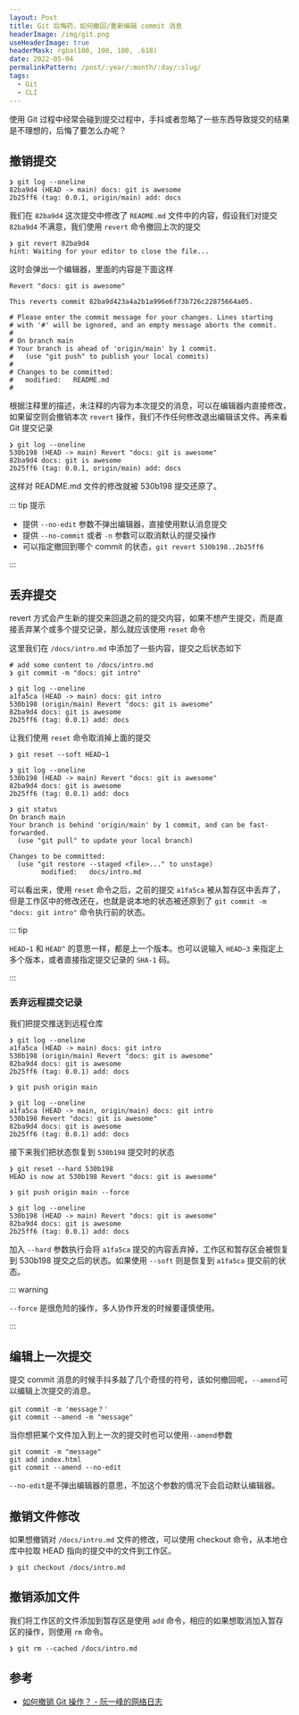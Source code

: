 ```yaml
---
layout: Post
title: Git 后悔药，如何撤回/重新编辑 commit 消息
headerImage: /img/git.png
useHeaderImage: true
headerMask: rgba(100, 100, 100, .618)
date: 2022-05-04
permalinkPattern: /post/:year/:month/:day/:slug/
tags:
  - Git
  - CLI
---
```


使用 Git 过程中经常会碰到提交过程中，手抖或者忽略了一些东西导致提交的结果是不理想的，后悔了要怎么办呢？

<!-- more -->

<!-- ## reset 命令

这个命令用于将 HEAD 重置为指定状态

```shell
git reset [-q] [<tree-ish>] [--] <pathspec>...
git reset [-q] [--pathspec-from-file=<file> [--pathspec-file-nul]] [<tree-ish>]
git reset (--patch | -p) [<tree-ish>] [--] [<pathspec>...]
git reset [--soft | --mixed [-N] | --hard | --merge | --keep] [-q] [<commit>]
```

常用参数：

| 参数      | 说明                                                                          |
| --------- | ----------------------------------------------------------------------------- |
| `--soft`  | 将 HEAD 引用指向给定提交，不改变索引（工作区）和工作目录                      |
| `--mixed` | HEAD 引用指向给定提交，并且索引（暂存区）内容也跟着改变，工作目录内容不变     |
| `--hard`  | HEAD 引用指向给定提交，索引（暂存区）内容和工作目录内容都会变成给定提交时的状态 |

## revert 命令

revert 命令的原理是，在当前提交后面，新增一次提交，抵消掉上一次提交导致的所有变化。

```shell
git revert [--[no-]edit] [-n] [-m parent-number] [-s] [-S[<keyid>]] <commit>...
git revert (--continue | --skip | --abort | --quit)
```

常用参数：

| 参数          | 描述                                                         |
| ------------- | ------------------------------------------------------------ |
| `--no-edit`   | 不弹出编辑器界面                                             |
| `--no-commit` | 通常 revert 命令会自动进行一次提交，设置该参数则不会自动提交 | -->

<!-- ## 场景 -->

## 撤销提交

```shell
❯ git log --oneline
82ba9d4 (HEAD -> main) docs: git is awesome
2b25ff6 (tag: 0.0.1, origin/main) add: docs
```

我们在 `82ba9d4` 这次提交中修改了 `README.md` 文件中的内容，假设我们对提交 `82ba9d4` 不满意，我们使用 `revert` 命令撤回上次的提交

```shell
❯ git revert 82ba9d4
hint: Waiting for your editor to close the file...
```

这时会弹出一个编辑器，里面的内容是下面这样

```shell
Revert "docs: git is awesome"

This reverts commit 82ba9d423a4a2b1a996e6f73b726c22875664a05.

# Please enter the commit message for your changes. Lines starting
# with '#' will be ignored, and an empty message aborts the commit.
#
# On branch main
# Your branch is ahead of 'origin/main' by 1 commit.
#   (use "git push" to publish your local commits)
#
# Changes to be committed:
#	modified:   README.md
#
```

根据注释里的描述，未注释的内容为本次提交的消息，可以在编辑器内直接修改，如果留空则会撤销本次 `revert` 操作，我们不作任何修改退出编辑该文件。再来看 Git 提交记录

```shell
❯ git log --oneline
530b198 (HEAD -> main) Revert "docs: git is awesome"
82ba9d4 docs: git is awesome
2b25ff6 (tag: 0.0.1, origin/main) add: docs
```

这样对 README.md 文件的修改就被 530b198 提交还原了。

::: tip 提示

- 提供 `--no-edit` 参数不弹出编辑器，直接使用默认消息提交
- 提供 `--no-commit` 或者 `-n` 参数可以取消默认的提交操作
- 可以指定撤回到哪个 commit 的状态，`git revert 530b198..2b25ff6`

:::

## 丢弃提交

revert 方式会产生新的提交来回退之前的提交内容，如果不想产生提交，而是直接丢弃某个或多个提交记录，那么就应该使用 `reset` 命令

这里我们在 `/docs/intro.md` 中添加了一些内容，提交之后状态如下

```shell
# add some content to /docs/intro.md
❯ git commit -m "docs: git intro"

❯ git log --oneline
a1fa5ca (HEAD -> main) docs: git intro
530b198 (origin/main) Revert "docs: git is awesome"
82ba9d4 docs: git is awesome
2b25ff6 (tag: 0.0.1) add: docs
```

让我们使用 `reset` 命令取消掉上面的提交

```shell
❯ git reset --soft HEAD~1

❯ git log --oneline
530b198 (HEAD -> main) Revert "docs: git is awesome"
82ba9d4 docs: git is awesome
2b25ff6 (tag: 0.0.1) add: docs

❯ git status
On branch main
Your branch is behind 'origin/main' by 1 commit, and can be fast-forwarded.
  (use "git pull" to update your local branch)

Changes to be committed:
  (use "git restore --staged <file>..." to unstage)
        modified:   docs/intro.md
```

可以看出来，使用 `reset` 命令之后，之前的提交 `a1fa5ca` 被从暂存区中丢弃了，但是工作区中的修改还在，也就是说本地的状态被还原到了 `git commit -m "docs: git intro"` 命令执行前的状态。

::: tip

`HEAD~1` 和 `HEAD^` 的意思一样，都是上一个版本。也可以说输入 `HEAD~3` 来指定上多个版本，或者直接指定提交记录的 `SHA-1` 码。

:::

### 丢弃远程提交记录

我们把提交推送到远程仓库

```shell
❯ git log --oneline
a1fa5ca (HEAD -> main) docs: git intro
530b198 (origin/main) Revert "docs: git is awesome"
82ba9d4 docs: git is awesome
2b25ff6 (tag: 0.0.1) add: docs

❯ git push origin main

❯ git log --oneline
a1fa5ca (HEAD -> main, origin/main) docs: git intro
530b198 Revert "docs: git is awesome"
82ba9d4 docs: git is awesome
2b25ff6 (tag: 0.0.1) add: docs
```

接下来我们把状态恢复到 `530b198` 提交时的状态

```shell
❯ git reset --hard 530b198
HEAD is now at 530b198 Revert "docs: git is awesome"

❯ git push origin main --force

❯ git log --oneline
530b198 (HEAD -> main) Revert "docs: git is awesome"
82ba9d4 docs: git is awesome
2b25ff6 (tag: 0.0.1) add: docs
```

加入 `--hard` 参数执行会将 `a1fa5ca` 提交的内容丢弃掉，工作区和暂存区会被恢复到 530b198 提交之后的状态。如果使用 `--soft` 则是恢复到 `a1fa5ca` 提交前的状态。

::: warning

`--force` 是很危险的操作，多人协作开发的时候要谨慎使用。

:::

## 编辑上一次提交

提交 commit 消息的时候手抖多敲了几个奇怪的符号，该如何撤回呢，`--amend`可以编辑上次提交的消息。

```shell
git commit -m 'message？'
git commit --amend -m "message"
```

当你想把某个文件加入到上一次的提交时也可以使用`--amend`参数

```shell
git commit -m "message"
git add index.html
git commit --amend --no-edit
```

`--no-edit`是不弹出编辑器的意思，不加这个参数的情况下会启动默认编辑器。

## 撤销文件修改

如果想撤销对 `/docs/intro.md` 文件的修改，可以使用 checkout 命令，从本地仓库中拉取 HEAD 指向的提交中的文件到工作区。

```shell
❯ git checkout /docs/intro.md
```

## 撤销添加文件

我们将工作区的文件添加到暂存区是使用 `add` 命令，相应的如果想取消加入暂存区的操作，则使用 `rm` 命令。

```shell
❯ git rm --cached /docs/intro.md
```

## 参考

- [如何撤销 Git 操作？ - 阮一峰的网络日志](https://www.ruanyifeng.com/blog/2019/12/git-undo.html)
